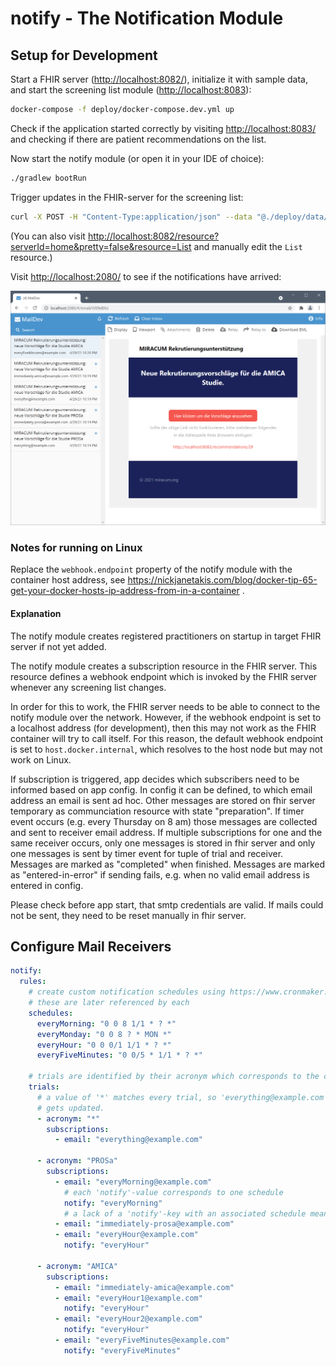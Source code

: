 # notify - The Notification Module

## Setup for Development

Start a FHIR server (<http://localhost:8082/>), initialize it with sample data, and start the
screening list module (<http://localhost:8083>):

```sh
docker-compose -f deploy/docker-compose.dev.yml up
```

Check if the application started correctly by visiting <http://localhost:8083/> and checking if
there are patient recommendations on the list.

Now start the notify module (or open it in your IDE of choice):

```sh
./gradlew bootRun
```

Trigger updates in the FHIR-server for the screening list:

```sh
curl -X POST -H "Content-Type:application/json" --data "@./deploy/data/screening-list-sample.json" http://localhost:8082/fhir
```

(You can also visit <http://localhost:8082/resource?serverId=home&pretty=false&resource=List> and
manually edit the `List` resource.)

Visit <http://localhost:2080/> to see if the notifications have arrived:

![MailDev Screenshot](docs/img/maildev-screenshot.png "MailDev Screenshot")

### Notes for running on Linux

Replace the `webhook.endpoint` property of the notify module with the container host address,
see <https://nickjanetakis.com/blog/docker-tip-65-get-your-docker-hosts-ip-address-from-in-a-container>
.

#### Explanation

The notify module creates registered practitioners on startup in target FHIR server if not yet
added.

The notify module creates a subscription resource in the FHIR server. This resource defines a
webhook endpoint which is invoked by the FHIR server whenever any screening list changes.

In order for this to work, the FHIR server needs to be able to connect to the notify module over the
network. However, if the webhook endpoint is set to a localhost address (for development), then this
may not work as the FHIR container will try to call itself. For this reason, the default webhook
endpoint is set to `host.docker.internal`, which resolves to the host node but may not work on
Linux.

If subscription is triggered, app decides which subscribers need to be informed based on app config.
In config it can be defined, to which email address an email is sent ad hoc. Other messages are
stored on fhir server temporary as communciation resource with state "preparation". If timer event
occurs (e.g. every Thursday on 8 am) those messages are collected and sent to receiver email
address. If multiple subscriptions for one and the same receiver occurs, only one messages is stored
in fhir server and only one messages is sent by timer event for tuple of trial and receiver.
Messages are marked as "completed" when finished. Messages are marked as "entered-in-error" if
sending fails, e.g. when no valid email address is entered in config.

Please check before app start, that smtp credentials are valid. If mails could not be sent, they
need to be reset manually in fhir server.

## Configure Mail Receivers

```yaml
notify:
  rules:
    # create custom notification schedules using https://www.cronmaker.com
    # these are later referenced by each
    schedules:
      everyMorning: "0 0 8 1/1 * ? *"
      everyMonday: "0 0 8 ? * MON *"
      everyHour: "0 0 0/1 1/1 * ? *"
      everyFiveMinutes: "0 0/5 * 1/1 * ? *"

    # trials are identified by their acronym which corresponds to the cohort's title in atlas or the "[acronym=XYZ]" tag
    trials:
      # a value of '*' matches every trial, so 'everything@example.com' will receive an email whenever any screeninglist
      # gets updated.
      - acronym: "*"
        subscriptions:
          - email: "everything@example.com"

      - acronym: "PROSa"
        subscriptions:
          - email: "everyMorning@example.com"
            # each 'notify'-value corresponds to one schedule
            notify: "everyMorning"
            # a lack of a 'notify'-key with an associated schedule means that the user will be notified immediately.
          - email: "immediately-prosa@example.com"
          - email: "everyHour@example.com"
            notify: "everyHour"

      - acronym: "AMICA"
        subscriptions:
          - email: "immediately-amica@example.com"
          - email: "everyHour1@example.com"
            notify: "everyHour"
          - email: "everyHour2@example.com"
            notify: "everyHour"
          - email: "everyFiveMinutes@example.com"
            notify: "everyFiveMinutes"
```
